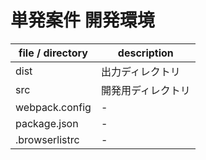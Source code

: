 # 単発案件 開発環境

| file / directory | description |
| ---------------- | ----------- |
| dist             | 出力ディレクトリ    |
| src              | 開発用ディレクトリ   |
| webpack.config   | -           |
| package.json     | -           |
| .browserlistrc   | -           |

